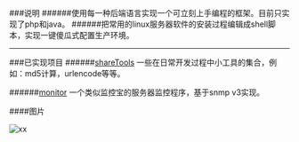 ###说明
######使用每一种后端语言实现一个可立刻上手编程的框架。目前只实现了php和java。
######把常用的linux服务器软件的安装过程编辑成shell脚本，实现一键傻瓜式配置生产环境。

---

###已实现项目
######[shareTools](https://github.com/ruanzhijun/share/tree/master/shareTools)
一些在日常开发过程中小工具的集合，例如：md5计算，urlencode等等。

######[monitor](https://github.com/ruanzhijun/share/tree/master/monitor)
一个类似监控宝的服务器监控程序，基于snmp v3实现。

####图片

![xx](https://github.com/fluidicon.png)